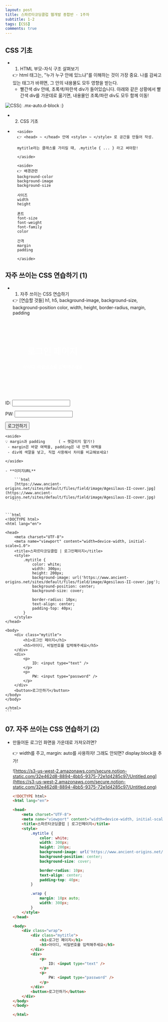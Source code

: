 ```yaml
---
layout: post
title: 스파르타코딩클럽 웹개발 종합반 - 1주차
subtitle: 1-2
tags: [CSS]
comments: true
---
```


## **CSS 기초**

- 1) HTML 부모-자식 구조 살펴보기
    
    <aside>
    👉 html 태그는, "누가 누구 안에 있느냐"를 이해하는 것이 가장 중요. 나를 감싸고 있는 태그가 바뀌면, 그 안의 내용물도 모두 영향을 받는다.
    
    </aside>
    
    - 빨간색 div 안에, 초록색/파란색 div가 들어있습니다. 아래와 같은 상황에서 빨간색 div를 가운데로 옮기면, 내용물인 초록/파란 div도 모두 함께 이동!
        
![CSS](https://teamsparta.notion.site/image/https%3A%2F%2Fs3-us-west-2.amazonaws.com%2Fsecure.notion-static.com%2F0aa008bc-3f75-4e6a-a9a2-03eaa86551ba%2FUntitled.png?table=block&id=9c3db3aa-db2f-4e59-acbf-3c4098c99dcf&spaceId=83c75a39-3aba-4ba4-a792-7aefe4b07895&width=1620&userId=&cache=v2){: .mx-auto.d-block :}
        
- 2) CSS 기초
-         
        <aside>
        👉 <head> ~ </head> 안에 <style> ~ </style> 로 공간을 만들어 작성.
        
        mytitle라는 클래스를 가리킬 때, .mytitle { ... } 라고 써야함!
        
        </aside>
        
        <aside>
        👉 배경관련
        background-color
        background-image
        background-size
        
        사이즈
        width
        height
        
        폰트
        font-size
        font-weight
        font-family
        color
        
        간격
        margin
        padding
        
        </aside>
        

## **자주 쓰이는 CSS 연습하기 (1)**

- 1) 자주 쓰이는 CSS 연습하기
    
    <aside>
    👉 [연습할 것들]
    h1, h5, background-image, background-size, background-position
    color, width, height, border-radius, margin, padding
    
    </aside>
        
<html lang="en">

<head>
<meta charset="UTF-8">
<meta name="viewport" content="width=device-width, initial-scale=1.0">
<title>스파르타코딩클럽 | 로그인페이지</title>
<style>
.mytitle {
color: white;
width: 300px;
height: 200px;
background-image: url('https://www.ancient-origins.net/sites/default/files/field/image/Agesilaus-II-cover.jpg');
background-position: center;
background-size: cover;

border-radius: 10px;
text-align: center;
padding-top: 40px;
}
</style>
</head>

<body>
<div class="mytitle">
<h1>로그인 페이지</h1>
<h5>아이디, 비밀번호를 입력해주세요</h5>
</div>
<div>
<p>
ID: <input type="text" />
</p>
<p>
PW: <input type="password" />
</p>
</div>
<button>로그인하기</button>
</body>

</html>
    
    <aside>
    💡 margin과 padding      ( → 헷갈리지 말기!)
     - margin은 바깥 여백을, padding은 내 안쪽 여백을
     - div에 색깔을 넣고, 직접 사용해서 차이를 비교해보세요!
    
    </aside>
    
    - **이미지URL**
        
        ```html
        [https://www.ancient-origins.net/sites/default/files/field/image/Agesilaus-II-cover.jpg](https://www.ancient-origins.net/sites/default/files/field/image/Agesilaus-II-cover.jpg)
        ```
        
    
    ```html
    <!DOCTYPE html>
    <html lang="en">
    
    <head>
        <meta charset="UTF-8">
        <meta name="viewport" content="width=device-width, initial-scale=1.0">
        <title>스파르타코딩클럽 | 로그인페이지</title>
        <style>
            .mytitle {
                color: white;
                width: 300px;
                height: 200px;
                background-image: url('https://www.ancient-origins.net/sites/default/files/field/image/Agesilaus-II-cover.jpg');
                background-position: center;
                background-size: cover;
                
                border-radius: 10px;
                text-align: center;
                padding-top: 40px;
            }
        </style>
    </head>
    
    <body>
        <div class="mytitle">
            <h1>로그인 페이지</h1>
            <h5>아이디, 비밀번호를 입력해주세요</h5>
        </div>
        <div>
            <p>
                ID: <input type="text" />
            </p>
            <p>
                PW: <input type="password" />
            </p>
        </div>
        <button>로그인하기</button>
    </body>
    </body>
    
    </html>
    ```
    

## **07. 자주 쓰이는 CSS 연습하기 (2)**

- 만들어둔 로그인 화면을 가운데로 가져오려면?
    
    <aside>
    👉 width를 주고, margin: auto를 사용하자!
    그래도 안되면? display:block을 추가!
    
    </aside>
    
    ![https://s3-us-west-2.amazonaws.com/secure.notion-static.com/32e462d8-8894-4bb5-9375-72e1d4285c97/Untitled.png](https://s3-us-west-2.amazonaws.com/secure.notion-static.com/32e462d8-8894-4bb5-9375-72e1d4285c97/Untitled.png)
    
    ```html
    <!DOCTYPE html>
    <html lang="en">
    
    <head>
        <meta charset="UTF-8">
        <meta name="viewport" content="width=device-width, initial-scale=1.0">
        <title>스파르타코딩클럽 | 로그인페이지</title>
        <style>
            .mytitle {
                color: white;
                width: 300px;
                height: 200px;
                background-image: url('https://www.ancient-origins.net/sites/default/files/field/image/Agesilaus-II-cover.jpg');
                background-position: center;
                background-size: cover;
    
                border-radius: 10px;
                text-align: center;
                padding-top: 40px;
            }
    
            .wrap {
                margin: 10px auto;
                width: 300px;
            }
        </style>
    </head>
    
    <body>
        <div class="wrap">
            <div class="mytitle">
                <h1>로그인 페이지</h1>
                <h5>아이디, 비밀번호를 입력해주세요</h5>
            </div>
            <div>
                <p>
                    ID: <input type="text" />
                </p>
                <p>
                    PW: <input type="password" />
                </p>
            </div>
            <button>로그인하기</button>
        </div>
    </body>
    </body>
    
    </html>
    ```
    

##
